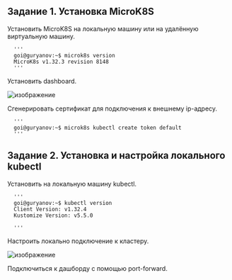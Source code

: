## Задание 1. Установка MicroK8S

Установить MicroK8S на локальную машину или на удалённую виртуальную машину.
      
      '''
      goi@guryanov:~$ microk8s version
      MicroK8s v1.32.3 revision 8148
      '''

Установить dashboard.
    
   ![изображение](https://github.com/user-attachments/assets/79071db9-3940-4c95-b23d-22aad385c41f)
    
Сгенерировать сертификат для подключения к внешнему ip-адресу.
      
      '''
      goi@guryanov:~$ microk8s kubectl create token default
      '''

## Задание 2. Установка и настройка локального kubectl

Установить на локальную машину kubectl.

      '''
      goi@guryanov:~$ kubectl version
      Client Version: v1.32.4
      Kustomize Version: v5.5.0

      '''
Настроить локально подключение к кластеру.

   ![изображение](https://github.com/user-attachments/assets/b75d3afa-941c-497e-90a1-21362bb9d3bd)

Подключиться к дашборду с помощью port-forward.

